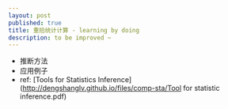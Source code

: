 ```yaml
---
layout: post
published: true
title: 重拾统计计算 - learning by doing
description: to be improved ~
---  
```


* 推断方法
* 应用例子
* ref: [Tools for Statistics Inference](http://dengshanglv.github.io/files/comp-sta/Tool for statistic inference.pdf)